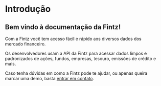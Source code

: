 [contato]: https://fintz.com.br/#/contato

# Introdução

## Bem vindo à documentação da Fintz!

Com a Fintz você tem acesso fácil e rápido aos diversos dados dos mercado financeiro.

Os desenvolvedores usam a API da Fintz para acessar dados limpos e padronizados de ações, fundos, empresas, tesouro, emissões de crédito e mais. 

Caso tenha dúvidas em como a Fintz pode te ajudar, ou apenas queira marcar uma demo, basta [entrar em contato][contato].


